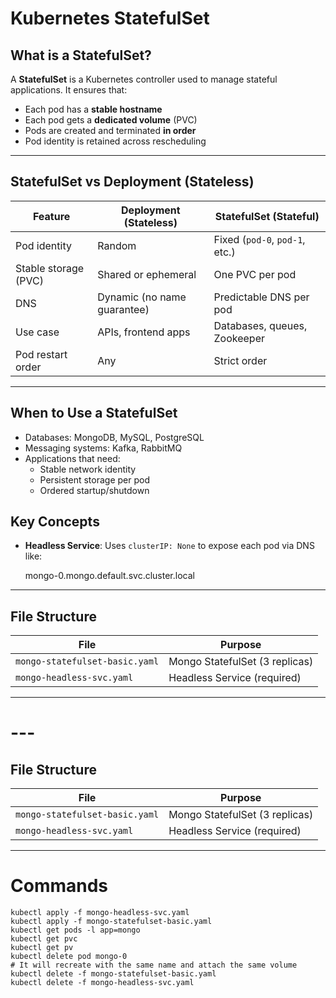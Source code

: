 # Kubernetes StatefulSet

## What is a StatefulSet?

A **StatefulSet** is a Kubernetes controller used to manage stateful applications. It ensures that:
- Each pod has a **stable hostname**
- Each pod gets a **dedicated volume** (PVC)
- Pods are created and terminated **in order**
- Pod identity is retained across rescheduling

---

## StatefulSet vs Deployment (Stateless)

| Feature                  | Deployment (Stateless)      | StatefulSet (Stateful)        |
|--------------------------|-----------------------------|-------------------------------|
| Pod identity             | Random                      | Fixed (`pod-0`, `pod-1`, etc.) |
| Stable storage (PVC)     | Shared or ephemeral         | One PVC per pod               |
| DNS                      | Dynamic (no name guarantee) | Predictable DNS per pod       |
| Use case                 | APIs, frontend apps         | Databases, queues, Zookeeper  |
| Pod restart order        | Any                         | Strict order                  |

---

## When to Use a StatefulSet

- Databases: MongoDB, MySQL, PostgreSQL
- Messaging systems: Kafka, RabbitMQ
- Applications that need:
  - Stable network identity
  - Persistent storage per pod
  - Ordered startup/shutdown


## Key Concepts

- **Headless Service**: Uses `clusterIP: None` to expose each pod via DNS like:

    mongo-0.mongo.default.svc.cluster.local

---

## File Structure

| File                        | Purpose                        |
|-----------------------------|---------------------------------|
| `mongo-statefulset-basic.yaml` | Mongo StatefulSet (3 replicas) |
| `mongo-headless-svc.yaml`     | Headless Service (required)    |

---
# ---

## File Structure

| File                        | Purpose                        |
|-----------------------------|---------------------------------|
| `mongo-statefulset-basic.yaml` | Mongo StatefulSet (3 replicas) |
| `mongo-headless-svc.yaml`     | Headless Service (required)    |

---

#  Commands

    kubectl apply -f mongo-headless-svc.yaml
    kubectl apply -f mongo-statefulset-basic.yaml
    kubectl get pods -l app=mongo
    kubectl get pvc
    kubectl get pv
    kubectl delete pod mongo-0
    # It will recreate with the same name and attach the same volume
    kubectl delete -f mongo-statefulset-basic.yaml
    kubectl delete -f mongo-headless-svc.yaml
